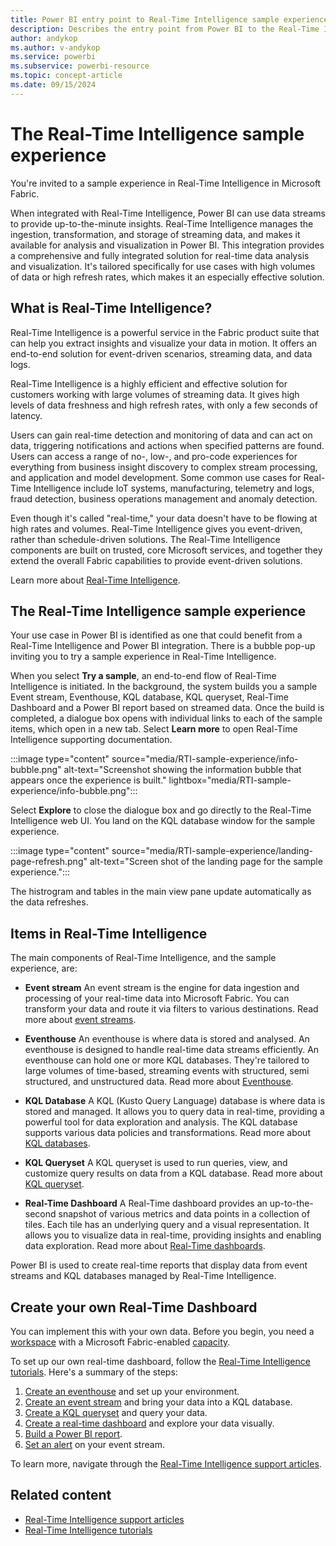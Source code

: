 ```yaml
---
title: Power BI entry point to Real-Time Intelligence sample experience
description: Describes the entry point from Power BI to the Real-Time Intelligence sample epxerience for identified customers.
author: andykop
ms.author: v-andykop
ms.service: powerbi
ms.subservice: powerbi-resource
ms.topic: concept-article
ms.date: 09/15/2024
---
```

# The Real-Time Intelligence sample experience

You're invited to a sample experience in Real-Time Intelligence in Microsoft Fabric.

When integrated with Real-Time Intelligence, Power BI can use data streams to provide up-to-the-minute insights. Real-Time Intelligence manages the ingestion, transformation, and storage of streaming data, and makes it available for analysis and visualization in Power BI. This integration provides a comprehensive and fully integrated solution for real-time data analysis and visualization. It's tailored specifically for use cases with high volumes of data or high refresh rates, which makes it an especially effective solution.

## What is Real-Time Intelligence?

Real-Time Intelligence is a powerful service in the Fabric product suite that can help you extract insights and visualize your data in motion.  It offers an end-to-end solution for event-driven scenarios, streaming data, and data logs.  

Real-Time Intelligence is a highly efficient and effective solution for customers working with large volumes of streaming data. It gives high levels of data freshness and high refresh rates, with only a few seconds of latency.

Users can gain real-time detection and monitoring of data and can act on data, triggering notifications and actions when specified patterns are found. Users can access a range of no-, low-, and pro-code experiences for everything from business insight discovery to complex stream processing, and application and model development. Some common use cases for Real-Time Intelligence include IoT systems, manufacturing, telemetry and logs, fraud detection, business operations management and anomaly detection.

Even though it's called "real-time," your data doesn't have to be flowing at high rates and volumes. Real-Time Intelligence gives you event-driven, rather than schedule-driven solutions. The Real-Time Intelligence components are built on trusted, core Microsoft services, and together they extend the overall Fabric capabilities to provide event-driven solutions.

Learn more about [Real-Time Intelligence](/fabric/real-time-intelligence/).

## The Real-Time Intelligence sample experience

Your use case in Power BI is identified as one that could benefit from a Real-Time Intelligence and Power BI integration. There is a bubble pop-up inviting you to try a sample experience in Real-Time Intelligence.

When you select **Try a sample**, an end-to-end flow of Real-Time Intelligence is initiated. In the background, the system builds you a sample Event stream, Eventhouse, KQL database, KQL queryset, Real-Time Dashboard and a Power BI report based on streamed data. Once the build is completed, a dialogue box opens with individual links to each of the sample items, which open in a new tab. Select **Learn more** to open Real-Time Intelligence supporting documentation.

:::image type="content" source="media/RTI-sample-experience/info-bubble.png" alt-text="Screenshot showing the information bubble that appears once the experience is built." lightbox="media/RTI-sample-experience/info-bubble.png":::

Select **Explore** to close the dialogue box and go directly to the Real-Time Intelligence web UI. You land on the KQL database window for the sample experience.

:::image type="content" source="media/RTI-sample-experience/landing-page-refresh.png" alt-text="Screen shot of the landing page for the sample experience.":::

The histrogram and tables in the main view pane update automatically as the data refreshes.

## Items in Real-Time Intelligence

The main components of Real-Time Intelligence, and the sample experience, are:  

* **Event stream** An event stream is the engine for data ingestion and processing of your real-time data into Microsoft Fabric. You can transform your data and route it via filters to various destinations. Read more about [event streams](/fabric/real-time-intelligence/event-streams/overview).

* **Eventhouse** An eventhouse is where data is stored and analysed. An eventhouse is designed to handle real-time data streams efficiently. An eventhouse can hold one or more KQL databases. They're tailored to large volumes of time-based, streaming events with structured, semi structured, and unstructured data. Read more about [Eventhouse](/fabric/real-time-intelligence/eventhouse).

* **KQL Database** A KQL (Kusto Query Language) database is where data is stored and managed. It allows you to query data in real-time, providing a powerful tool for data exploration and analysis. The KQL database supports various data policies and transformations. Read more about [KQL databases](/fabric/real-time-intelligence/create-database).

* **KQL Queryset** A KQL queryset is used to run queries, view, and customize query results on data from a KQL database. Read more about [KQL queryset](/fabric/real-time-intelligence/create-query-set).

* **Real-Time Dashboard** A Real-Time dashboard provides an up-to-the-second snapshot of various metrics and data points in a collection of tiles. Each tile has an underlying query and a visual representation. It allows you to visualize data in real-time, providing insights and enabling data exploration. Read more about [Real-Time dashboards](/fabric/real-time-intelligence/dashboard-real-time-create).

Power BI is used to create real-time reports that display data from event streams and KQL databases managed by Real-Time Intelligence.

## Create your own Real-Time Dashboard

You can implement this with your own data. Before you begin, you need a [workspace](/fabric/get-started/create-workspaces) with a Microsoft Fabric-enabled [capacity](/fabric/enterprise/licenses#capacity).

To set up our own real-time dashboard, follow the [Real-Time Intelligence tutorials](/fabric/real-time-intelligence/tutorial-introduction). Here's a summary of the steps:

1. [Create an eventhouse](/fabric/real-time-intelligence/tutorial-1-resources) and set up your environment.
1. [Create an event stream](/fabric/real-time-intelligence/tutorial-2-get-real-time-events) and bring your data into a KQL database.
1. [Create a KQL queryset](/fabric/real-time-intelligence/tutorial-3-query-data) and query your data.
1. [Create a real-time dashboard](/fabric/real-time-intelligence/tutorial-4-create-dashboard) and explore your data visually.
1. [Build a Power BI report](/fabric/real-time-intelligence/tutorial-5-power-bi-report).
1. [Set an alert](/fabric/real-time-intelligence/tutorial-6-set-alert) on your event stream.

To learn more, navigate through the [Real-Time Intelligence support articles](/fabric/real-time-intelligence/).

## Related content
* [Real-Time Intelligence support articles](/fabric/real-time-intelligence/)
* [Real-Time Intelligence tutorials](/fabric/real-time-intelligence/tutorial-introduction)
